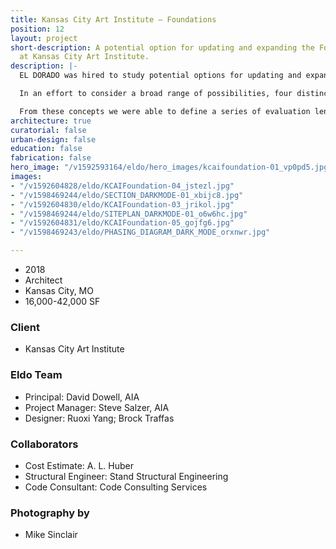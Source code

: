 ```yaml
---
title: Kansas City Art Institute – Foundations
position: 12
layout: project
short-description: A potential option for updating and expanding the Foundation Facility
  at Kansas City Art Institute.
description: |-
  EL DORADO was hired to study potential options for updating and expanding the Foundation Facility at Kansas City Art Institute. Included on our team is Stand Structural Engineering, AL Huber and GPRS. The team was crafted to ensure that structural viability, cost and constructability remained the focus of our efforts. Our knowledge of the Foundation program and other studio arts programs across the country played a part in proposing massing and potential additions that would serve the studio-heavy curriculum well. The focus of this study is on capacity to add, based on a reading of local code and zoning ordinances.

  In an effort to consider a broad range of possibilities, four distinctly different improvement concepts have been explored. They range from a simple re-clad to a re-clad and addition, to a small demo and new build to a large demo and new build. Each has pro’s and con’s which, when comparatively considered, gives KCAI leadership a set of tools to help deliberate.

  From these concepts we were able to define a series of evaluation lenses to help KCAI leadership determine the best value proposition for moving into the next phase of work, which starts with programming.
architecture: true
curatorial: false
urban-design: false
education: false
fabrication: false
hero_image: "/v1592593164/eldo/hero_images/kcaifoundation-01_vp0pd5.jpg"
images:
- "/v1592604828/eldo/KCAIFoundation-04_jstezl.jpg"
- "/v1598469244/eldo/SECTION_DARKMODE-01_xbijc8.jpg"
- "/v1592604830/eldo/KCAIFoundation-03_jrikol.jpg"
- "/v1598469244/eldo/SITEPLAN_DARKMODE-01_o6w6hc.jpg"
- "/v1592604831/eldo/KCAIFoundation-05_gojfg6.jpg"
- "/v1598469243/eldo/PHASING_DIAGRAM_DARK_MODE_orxnwr.jpg"

---
```

- 2018
- Architect
- Kansas City, MO
- 16,000-42,000 SF

### Client
- Kansas City Art Institute

### Eldo Team
- Principal: David Dowell, AIA
- Project Manager: Steve Salzer, AIA
- Designer: Ruoxi Yang; Brock Traffas

###  Collaborators
- Cost Estimate: A. L. Huber
- Structural Engineer: Stand Structural Engineering
- Code Consultant: Code Consulting Services

### Photography by
- Mike Sinclair